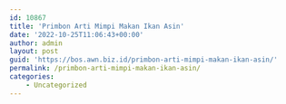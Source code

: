 ```yaml
---
id: 10867
title: 'Primbon Arti Mimpi Makan Ikan Asin'
date: '2022-10-25T11:06:43+00:00'
author: admin
layout: post
guid: 'https://bos.awn.biz.id/primbon-arti-mimpi-makan-ikan-asin/'
permalink: /primbon-arti-mimpi-makan-ikan-asin/
categories:
    - Uncategorized
---
```



